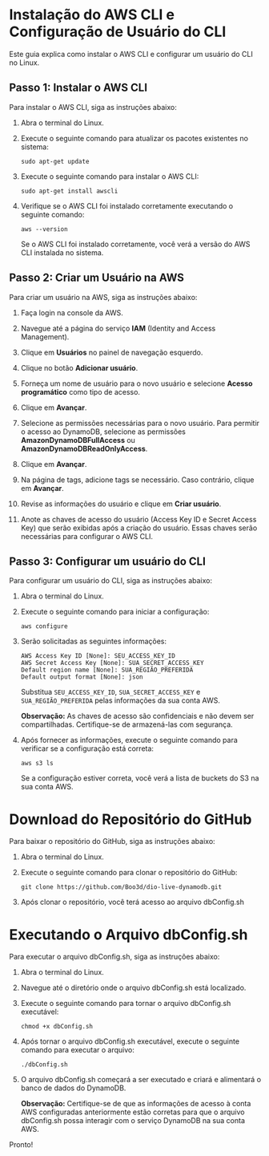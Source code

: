 # Instalação do AWS CLI e Configuração de Usuário do CLI

Este guia explica como instalar o AWS CLI e configurar um usuário do CLI no Linux. 

## Passo 1: Instalar o AWS CLI

Para instalar o AWS CLI, siga as instruções abaixo:

1. Abra o terminal do Linux.

2. Execute o seguinte comando para atualizar os pacotes existentes no sistema:
   
   ```
   sudo apt-get update
   ```

3. Execute o seguinte comando para instalar o AWS CLI:

   ```
   sudo apt-get install awscli
   ```

4. Verifique se o AWS CLI foi instalado corretamente executando o seguinte comando:

   ```
   aws --version
   ```

   Se o AWS CLI foi instalado corretamente, você verá a versão do AWS CLI instalada no sistema.

## Passo 2: Criar um Usuário na AWS

Para criar um usuário na AWS, siga as instruções abaixo:

1. Faça login na console da AWS.

2. Navegue até a página do serviço **IAM** (Identity and Access Management).

3. Clique em **Usuários** no painel de navegação esquerdo.

4. Clique no botão **Adicionar usuário**.

5. Forneça um nome de usuário para o novo usuário e selecione **Acesso programático** como tipo de acesso.

6. Clique em **Avançar**.

7. Selecione as permissões necessárias para o novo usuário. Para permitir o acesso ao DynamoDB, selecione as permissões **AmazonDynamoDBFullAccess** ou **AmazonDynamoDBReadOnlyAccess**.

8. Clique em **Avançar**.

9. Na página de tags, adicione tags se necessário. Caso contrário, clique em **Avançar**.

10. Revise as informações do usuário e clique em **Criar usuário**.

11. Anote as chaves de acesso do usuário (Access Key ID e Secret Access Key) que serão exibidas após a criação do usuário. Essas chaves serão necessárias para configurar o AWS CLI.

## Passo 3: Configurar um usuário do CLI

Para configurar um usuário do CLI, siga as instruções abaixo:

1. Abra o terminal do Linux.

2. Execute o seguinte comando para iniciar a configuração:

   ```
   aws configure
   ```

3. Serão solicitadas as seguintes informações:

   ```
   AWS Access Key ID [None]: SEU_ACCESS_KEY_ID
   AWS Secret Access Key [None]: SUA_SECRET_ACCESS_KEY
   Default region name [None]: SUA_REGIÃO_PREFERIDA
   Default output format [None]: json
   ```

   Substitua `SEU_ACCESS_KEY_ID`, `SUA_SECRET_ACCESS_KEY` e `SUA_REGIÃO_PREFERIDA` pelas informações da sua conta AWS.

   **Observação:** As chaves de acesso são confidenciais e não devem ser compartilhadas. Certifique-se de armazená-las com segurança.

4. Após fornecer as informações, execute o seguinte comando para verificar se a configuração está correta:

   ```
   aws s3 ls
   ```

   Se a configuração estiver correta, você verá a lista de buckets do S3 na sua conta AWS.

# Download do Repositório do GitHub

Para baixar o repositório do GitHub, siga as instruções abaixo:

1. Abra o terminal do Linux.

2. Execute o seguinte comando para clonar o repositório do GitHub:

   ```
   git clone https://github.com/Boo3d/dio-live-dynamodb.git
   ```


3. Após clonar o repositório, você terá acesso ao arquivo dbConfig.sh

# Executando o Arquivo dbConfig.sh

Para executar o arquivo dbConfig.sh, siga as instruções abaixo:

1. Abra o terminal do Linux.

2. Navegue até o diretório onde o arquivo dbConfig.sh está localizado.

3. Execute o seguinte comando para tornar o arquivo dbConfig.sh executável:

   ```
   chmod +x dbConfig.sh
   ```

4. Após tornar o arquivo dbConfig.sh executável, execute o seguinte comando para executar o arquivo:

   ```
   ./dbConfig.sh
   ```

5. O arquivo dbConfig.sh começará a ser executado e criará e alimentará o banco de dados do DynamoDB.

   **Observação:** Certifique-se de que as informações de acesso à conta AWS configuradas anteriormente estão corretas para que o arquivo dbConfig.sh possa interagir com o serviço DynamoDB na sua conta AWS.

Pronto!